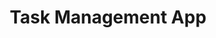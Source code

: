 ---
title: "Task Management App"
description: "A collaborative task management application with real-time updates and team features."
technologies:
  - "Next.js"
  - "TypeScript"
  - "PostgreSQL"
  - "Prisma"
github: "https://github.com/mustafaenes0zturk/task-manager"
demo: "https://task-manager.vercel.app"
featured: false
--- 